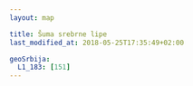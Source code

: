 ```yaml
---
layout: map

title: Šuma srebrne lipe
last_modified_at: 2018-05-25T17:35:49+02:00

geoSrbija:
  L1_183: [151]
---
```

